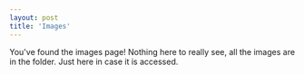 ```yaml
---
layout: post
title: 'Images'
---
```


You've found the images page! Nothing here to really see, all the images are in the folder. Just here in case it is accessed.
